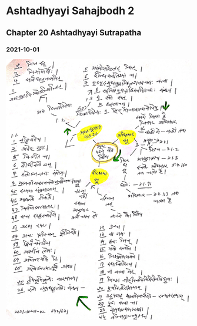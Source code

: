 # Ashtadhyayi Sahajbodh 2

## Chapter 20 Ashtadhyayi Sutrapatha

### 2021-10-01

![asb2-18-2021-10-01-2](asb2-18-2021-10-01-2.jpg)
